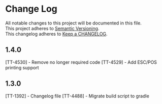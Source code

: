 # Change Log
All notable changes to this project will be documented in this file.  
This project adheres to [Semantic Versioning](http://semver.org/).  
This changelog adheres to [Keep a CHANGELOG](http://keepachangelog.com/).  

## 1.4.0

[TT-4530] - Remove no longer required code
[TT-4529] - Add ESC/POS printing support

## 1.3.0

[TT-1392] - Changelog file
[TT-4488] - Migrate build script to gradle
